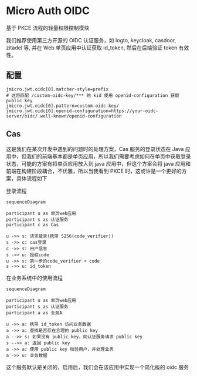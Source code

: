 # Micro Auth OIDC

基于 PKCE 流程的轻量权限控制模块

我们推荐使用第三方开源的 OIDC 认证服务，如 logto, keycloak, casdoor, zitadel 等, 并在 Web 单页应用中认证获取 id_token, 然后在后端验证 token 有效性。

## 配置

```properties
jmicro.jwt.oidc[0].matcher-style=prefix
# 这将匹配 /custom-oidc-key/*** 的 kid 使用 openid-configuration 获取 public key
jmicro.jwt.oidc[0].pattern=custom-oidc-key/
jmicro.jwt.oidc[0].openid-configuration=https://your-oidc-server/oidc/.well-known/openid-configuration
```

## Cas

这是我们在某次开发中遇到的问题时的处理方案，Cas 服务的登录状态在 Java 应用中，但我们的前端基本都是单页应用，所以我们需要考虑如何在单页中获取登录状态，可能的方案有将单页应用放入到 java 应用中，但这个方案会将 java 应用和前端在构建阶段耦合，不优雅，所以当我看到 PKCE 时，这或许是一个更好的方案，具体流程如下

登录流程

```mermaid
sequenceDiagram

participant u as 单页web应用
participant s as 认证服务
participant c as Cas

u ->> s: 请求登录(携带 S256(code_verifier))
s ->> c: cas登录
c ->> s: 用户信息
s ->> u: 授权code
u ->> s: 第一步的code_verifier + code
s ->> u: id_token
```

在业务系统中的使用流程

```mermaid
sequenceDiagram

participant u as 单页web应用
participant s as 认证服务
participant a as 业务A 

u ->> a: 携带 id_token 访问业务数据
a ->> a: 查找是否存在合理的 public key
a -->> s: 如果没有 public key，向认证服务请求 public key
s -->> a: 返回 public key
a ->> a: 使用 public key 校验用户，并处理业务
a ->> u: 业务数据
```

这个服务默认是关闭的，启用后，我们会在该应用中实现一个简化版的 oidc 服务
